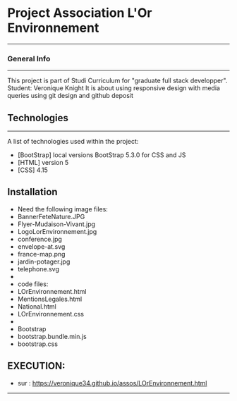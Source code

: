 # Project Association L'Or Environnement
***************************************
### General Info
***
This project is part of Studi Curriculum for 
"graduate full stack developper".
Student: Veronique Knight 
It is about using responsive design with media queries 
using git design and github deposit 
## Technologies
***
A list of technologies used within the project:
* [BootStrap] local versions BootStrap 5.3.0 for CSS and JS
* [HTML] version 5
* [CSS] 4.15 
## Installation
* Need the following image files:
* BannerFeteNature.JPG
* Flyer-Mudaison-Vivant.jpg
* LogoLorEnvironnement.jpg
* conference.jpg
* envelope-at.svg
* france-map.png
* jardin-potager.jpg
* telephone.svg
*
* code files:
* LOrEnvironnement.html
* MentionsLegales.html
* National.html
* LOrEnvironnement.css
*
* Bootstrap
* bootstrap.bundle.min.js
* bootstrap.css
## EXECUTION:
* sur : https://veronique34.github.io/assos/LOrEnvironnement.html
***